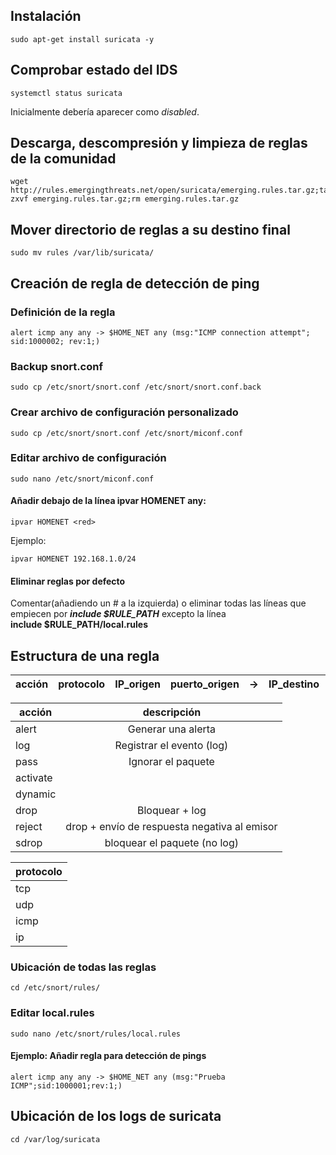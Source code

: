 
## Instalación
```
sudo apt-get install suricata -y
```

## Comprobar estado del IDS
```
systemctl status suricata
```
Inicialmente debería aparecer como _disabled_.

## Descarga, descompresión y limpieza de reglas de la comunidad
```
wget http://rules.emergingthreats.net/open/suricata/emerging.rules.tar.gz;tar zxvf emerging.rules.tar.gz;rm emerging.rules.tar.gz
```

## Mover directorio de reglas a su destino final
```
sudo mv rules /var/lib/suricata/
```

## Creación de regla de detección de ping

### Definición de la regla

```
alert icmp any any -> $HOME_NET any (msg:"ICMP connection attempt"; sid:1000002; rev:1;)
```


### Backup snort.conf
```
sudo cp /etc/snort/snort.conf /etc/snort/snort.conf.back
```

### Crear archivo de configuración personalizado
```
sudo cp /etc/snort/snort.conf /etc/snort/miconf.conf
```

### Editar archivo de configuración
```
sudo nano /etc/snort/miconf.conf
```

#### Añadir debajo de la línea ipvar HOMENET any:
```
ipvar HOMENET <red>
```
Ejemplo:
```
ipvar HOMENET 192.168.1.0/24
```
#### Eliminar reglas por defecto
Comentar(añadiendo un # a la izquierda) o eliminar todas las líneas que empiecen por ___include $RULE_PATH___ excepto la línea 
<br>
__include $RULE_PATH/local.rules__

## Estructura de una regla
| acción        | protocolo | IP_origen | puerto_origen | -> | IP_destino | puerto_destino
| ------------- |:-------------:|:-------------:|:-------------:|:-------------:|:-------------:|:-------------:|

| acción|descripción|
| ------------- |:-------------:|
|alert| Generar una alerta|
|log| Registrar el evento (log)|
|pass|Ignorar el paquete|
|activate||
|dynamic||
|drop|Bloquear + log|
|reject|drop + envío de respuesta negativa al emisor|
|sdrop|bloquear el paquete (no log)|

| protocolo|
| ------------- |
|tcp|
|udp|
|icmp|
|ip|

### Ubicación de todas las reglas
```
cd /etc/snort/rules/
```

### Editar local.rules
```
sudo nano /etc/snort/rules/local.rules
```
#### Ejemplo: Añadir regla para detección de pings 
```
alert icmp any any -> $HOME_NET any (msg:"Prueba ICMP";sid:1000001;rev:1;)
```

## Ubicación de los logs de suricata
```
cd /var/log/suricata
```
